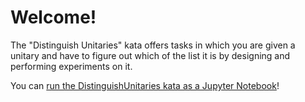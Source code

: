 ﻿# Welcome!

The "Distinguish Unitaries" kata offers tasks in which you are given a unitary and have to figure out which of the list it is by designing and performing experiments on it.

You can [run the DistinguishUnitaries kata as a Jupyter Notebook](https://mybinder.org/v2/gh/Microsoft/QuantumKatas/main?urlpath=/notebooks/DistinguishUnitaries%2FDistinguishUnitaries.ipynb)!